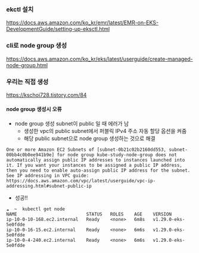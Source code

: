 ### ekctl 설치 
https://docs.aws.amazon.com/ko_kr/emr/latest/EMR-on-EKS-DevelopmentGuide/setting-up-eksctl.html

### cli로 node group 생성
https://docs.aws.amazon.com/ko_kr/eks/latest/userguide/create-managed-node-group.html

### 우리는 직접 생성
https://kschoi728.tistory.com/84

#### node group 생성시 오류
- node group 생성 subnet이 public 일 때 에러가 남
  - 생성한 vpc의 public subnet에서 퍼블릭 IPv4 주소 자동 할당 옵션을 켜줌
  - 해당 public subnet으로 node group 생성하는 것으로 해결
 
```
One or more Amazon EC2 Subnets of [subnet-0b21c02b2160dd553, subnet-00bb4c0b0ee941b9e] for node group kube-study-node-group does not automatically assign public IP addresses to instances launched into it. If you want your instances to be assigned a public IP address, then you need to enable auto-assign public IP address for the subnet. See IP addressing in VPC guide: https://docs.aws.amazon.com/vpc/latest/userguide/vpc-ip-addressing.html#subnet-public-ip
```

- 성공!!
```
☁  ~  kubectl get node
NAME                          STATUS   ROLES    AGE    VERSION
ip-10-0-10-168.ec2.internal   Ready    <none>   6m8s   v1.29.0-eks-5e0fdde
ip-10-0-16-15.ec2.internal    Ready    <none>   6m6s   v1.29.0-eks-5e0fdde
ip-10-0-4-240.ec2.internal    Ready    <none>   6m6s   v1.29.0-eks-5e0fdde
```
